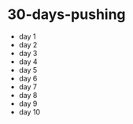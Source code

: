 # 30-days-pushing

 - day 1
 - day 2
 - day 3
 - day 4
 - day 5
 - day 6
 - day 7
 - day 8
 - day 9
 - day 10